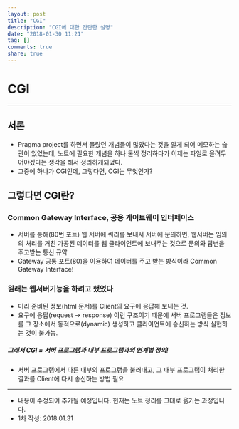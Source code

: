 ```yaml
---
layout: post
title: "CGI"
description: "CGI에 대한 간단한 설명"
date: "2018-01-30 11:21"
tag: []
comments: true
share: true
---
```



# CGI
-----------------------

## 서론
- Pragma project를 하면서 몰랐던 개념들이 많았다는 것을 알게 되어 메모하는 습관이 있었는데, 노트에 필요한 개념을 하나 둘씩 정리하다가 이제는 파일로 올려두어야겠다는 생각을 해서 정리하게되었다.
- 그중에 하나가 CGI인데, 그렇다면, CGI는 무엇인가?

## 그렇다면 CGI란?

### Common Gateway Interface, 공용 게이트웨이 인터페이스

- 서버를 통해(80번 포트) 웹 서버에 쿼리를 보내서 서버에 문의하면, 웹서버는 임의의 처리를 거친 가공된 데이터를 웹 클라이언트에 보내주는 것으로 문의와 답변을 주고받는 통신 규약
- Gateway 공통 포트(80)을 이용하여 데이터를 주고 받는 방식이라 Common Gateway Interface!

### 원래는 웹서버기능을 하려고 했었다

- 미리 준비된 정보(html 문서)를 Client의 요구에 응답해 보내는 것.
- 요구에 응답(request -> response) 이런 구조이기 때문에 서버 프로그램들은 정보를 그 장소에서 동적으로(dynamic) 생성하고 클라이언트에 송신하는 방식 실현하는 것이 불가능.

##### 그래서 CGI = 서버 프로그램과 내부 프로그램과의 연계법 정의!

- 서버 프로그램에서 다른 내부의 프로그램을 불러내고, 그 내부 프로그램이 처리한 결과를 Client에 다시 송신하는 방법 필요


------------------------
- 내용이 수정되어 추가될 예정입니다. 현재는 노트 정리를 그대로 옮기는 과정입니다.
- 1차 작성: 2018.01.31
